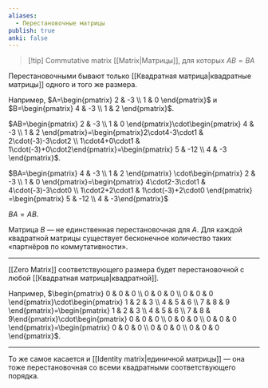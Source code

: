 ```yaml
---
aliases:
  - Перестановочные матрицы
publish: true
anki: false
---
```

> [!tip] Commutative matrix
[[Matrix|Матрицы]], для которых $AB=BA$

Перестановочными бывают только [[Квадратная матрица|квадратные матрицы]]   одного и того же размера.

Например, $A=\begin{pmatrix} 2 & -3 \\ 1 & 0 \end{pmatrix}$ и $B=\begin{pmatrix} 4 & -3 \\ 1 & 2 \end{pmatrix}$. 

$AB=\begin{pmatrix} 2 & -3 \\ 1 & 0 \end{pmatrix}\cdot\begin{pmatrix} 4 & -3 \\ 1 & 2 \end{pmatrix}=\begin{pmatrix}2\cdot4-3\cdot1 & 2\cdot(-3)-3\cdot2 \\ 1\cdot4+0\cdot1 & 1\cdot(-3)+0\cdot2\end{pmatrix}=\begin{pmatrix} 5 & -12 \\ 4 & -3 \end{pmatrix}$.

$BA=\begin{pmatrix} 4 & -3 \\ 1 & 2 \end{pmatrix} \cdot\begin{pmatrix} 2 & -3 \\ 1 & 0 \end{pmatrix}=\begin{pmatrix} 4\cdot2-3\cdot1 & 4\cdot(-3)-3\cdot0 \\ 1\cdot2+2\cdot1 & 1\cdot(-3)+2\cdot0 \end{pmatrix} =\begin{pmatrix} 5 & -12 \\ 4 & -3\end{pmatrix}$

$BA=AB$.

Матрица $B$ — не единственная перестановочная для $A$. Для каждой квадратной матрицы существует бесконечное количество таких «партнёров по коммутативности».

---

[[Zero Matrix]] соответствующего размера будет перестановочной с любой [[Квадратная матрица|квадратной]].

Например, $\begin{pmatrix} 0 & 0 & 0 \\ 0 & 0 & 0 \\ 0 & 0 & 0 \end{pmatrix}\cdot\begin{pmatrix} 1 & 2 & 3 \\ 4 & 5 & 6 \\ 7 & 8 & 9 \end{pmatrix}=\begin{pmatrix} 1 & 2 & 3 \\ 4 & 5 & 6 \\ 7 & 8 & 9\end{pmatrix}\cdot\begin{pmatrix} 0 & 0 & 0 \\ 0 & 0 & 0 \\ 0 & 0 & 0 \end{pmatrix}=\begin{pmatrix} 0 & 0 & 0 \\ 0 & 0 & 0 \\ 0 & 0 & 0 \end{pmatrix}$.

---

То же самое касается и [[Identity matrix|единичной матрицы]]  — она тоже перестановочная со всеми квадратными соответствующего порядка.

